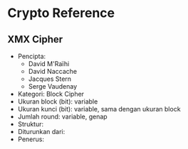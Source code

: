 # Crypto Reference

## XMX Cipher

* Pencipta:
    - David M'Raïhi
    - David Naccache
    - Jacques Stern
    - Serge Vaudenay
* Kategori: Block Cipher
* Ukuran block (bit): variable
* Ukuran kunci (bit): variable, sama dengan ukuran block
* Jumlah round: variable, genap
* Struktur: 
* Diturunkan dari: 
* Penerus: 